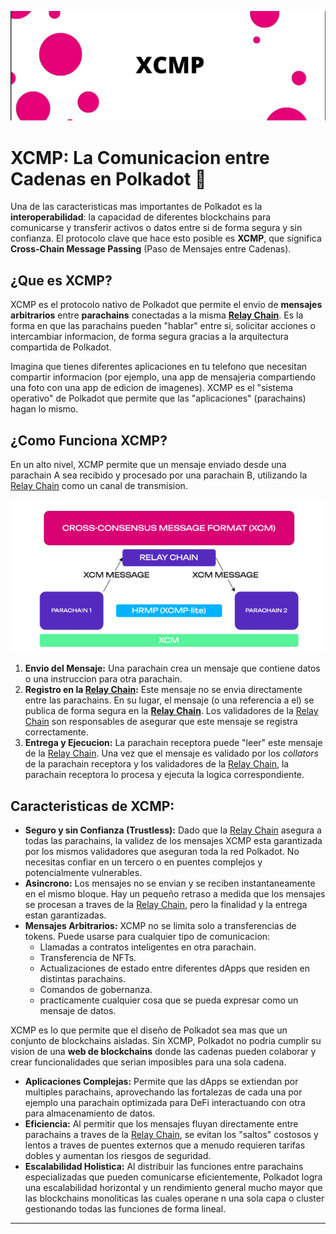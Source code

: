 
![XCMP](/img/XCMP.png "XCMP")

# XCMP: La Comunicacion entre Cadenas en Polkadot 📨

Una de las caracteristicas mas importantes de Polkadot es la **interoperabilidad**: la capacidad de diferentes blockchains para comunicarse y transferir activos o datos entre si de forma segura y sin confianza. El protocolo clave que hace esto posible es **XCMP**, que significa **Cross-Chain Message Passing** (Paso de Mensajes entre Cadenas).

## ¿Que es XCMP?

XCMP es el protocolo nativo de Polkadot que permite el envio de **mensajes arbitrarios** entre **parachains** conectadas a la misma **[Relay Chain](/recursos/conceptos/RelayChain.md)**. Es la forma en que las parachains pueden "hablar" entre si, solicitar acciones o intercambiar informacion, de forma segura gracias a la arquitectura compartida de Polkadot.

Imagina que tienes diferentes aplicaciones en tu telefono que necesitan compartir informacion (por ejemplo, una app de mensajeria compartiendo una foto con una app de edicion de imagenes). XCMP es el "sistema operativo" de Polkadot que permite que las "aplicaciones" (parachains) hagan lo mismo.

## ¿Como Funciona XCMP?
En un alto nivel, XCMP permite que un mensaje enviado desde una parachain A sea recibido y procesado por una parachain B, utilizando la [Relay Chain](/recursos/conceptos/RelayChain.md) como un canal de transmision.

![XCMP](/img/xcmpDiagrama.png "XCMP Diagrama")


1.  **Envio del Mensaje:** Una parachain crea un mensaje que contiene datos o una instruccion para otra parachain.
2.  **Registro en la [Relay Chain](/recursos/conceptos/RelayChain.md):** Este mensaje no se envia directamente entre las parachains. En su lugar, el mensaje (o una referencia a el) se publica de forma segura en la **[Relay Chain](/recursos/conceptos/RelayChain.md)**. Los validadores de la [Relay Chain](/recursos/conceptos/RelayChain.md) son responsables de asegurar que este mensaje se registra correctamente.
3.  **Entrega y Ejecucion:** La parachain receptora puede "leer" este mensaje de la [Relay Chain](/recursos/conceptos/RelayChain.md). Una vez que el mensaje es validado por los *collators* de la parachain receptora y los validadores de la [Relay Chain](/recursos/conceptos/RelayChain.md), la parachain receptora lo procesa y ejecuta la logica correspondiente.

## Caracteristicas de XCMP:

* **Seguro y sin Confianza (Trustless):** Dado que la [Relay Chain](/recursos/conceptos/RelayChain.md) asegura a todas las parachains, la validez de los mensajes XCMP esta garantizada por los mismos validadores que aseguran toda la red Polkadot. No necesitas confiar en un tercero o en puentes complejos y potencialmente vulnerables.
* **Asincrono:** Los mensajes no se envian y se reciben instantaneamente en el mismo bloque. Hay un pequeño retraso a medida que los mensajes se procesan a traves de la [Relay Chain](/recursos/conceptos/RelayChain.md), pero la finalidad y la entrega estan garantizadas.
* **Mensajes Arbitrarios:** XCMP no se limita solo a transferencias de tokens. Puede usarse para cualquier tipo de comunicacion:
    * Llamadas a contratos inteligentes en otra parachain.
    * Transferencia de NFTs.
    * Actualizaciones de estado entre diferentes dApps que residen en distintas parachains.
    * Comandos de gobernanza.
    * practicamente cualquier cosa que se pueda expresar como un mensaje de datos.

XCMP es lo que permite que el diseño de Polkadot sea mas que un conjunto de blockchains aisladas. Sin XCMP, Polkadot no podria cumplir su vision de una **web de blockchains** donde las cadenas pueden colaborar y crear funcionalidades que serian imposibles para una sola cadena.

* **Aplicaciones Complejas:** Permite que las dApps se extiendan por multiples parachains, aprovechando las fortalezas de cada una por ejemplo una parachain optimizada para DeFi interactuando con otra para almacenamiento de datos.
* **Eficiencia:** Al permitir que los mensajes fluyan directamente entre parachains a traves de la [Relay Chain](/recursos/conceptos/RelayChain.md), se evitan los "saltos" costosos y lentos a traves de puentes externos que a menudo requieren tarifas dobles y aumentan los riesgos de seguridad.
* **Escalabilidad Holistica:** Al distribuir las funciones entre parachains especializadas que pueden comunicarse eficientemente, Polkadot logra una escalabilidad horizontal y un rendimiento general mucho mayor que las blockchains monoliticas las cuales operane n una sola capa o cluster gestionando todas las funciones de forma lineal.
---